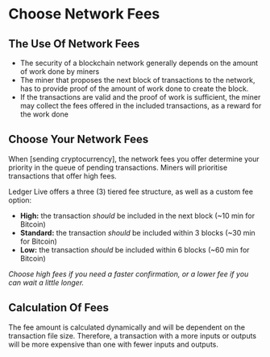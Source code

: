 # Choose Network Fees

## The Use Of Network Fees

-   The security of a blockchain network generally depends on the amount of work done by miners
-   The miner that proposes the next block of transactions to the network, has to provide proof of the amount of work done to create the block.
-   If the transactions are valid and the proof of work is sufficient, the miner may collect the fees offered in the included transactions, as a reward for the work done

## Choose Your Network Fees

When [sending cryptocurrency], the network fees you offer determine your priority in the queue of pending transactions. Miners will prioritise transactions that offer high fees.

Ledger Live offers a three (3) tiered fee structure, as well as a custom fee option:

-   **High:** the transaction _should_ be included in the next block (~10 min for Bitcoin)
-   **Standard:** the transaction _should_ be included within 3 blocks (~30 min for Bitcoin)
-   **Low:** the transaction _should_ be included within 6 blocks (~60 min for Bitcoin)

_Choose high fees if you need a faster confirmation, or a lower fee if you can wait a little longer._

## Calculation Of Fees

The fee amount is calculated dynamically and will be dependent on the transaction file size. Therefore, a transaction with a more inputs or outputs will be more expensive than one with fewer inputs and outputs.
